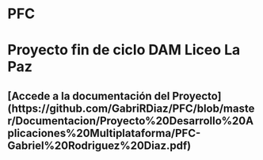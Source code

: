 # PFC
<h1>Proyecto fin de ciclo DAM Liceo La Paz</h1>
<h2> [Accede a la documentación del Proyecto](https://github.com/GabriRDiaz/PFC/blob/master/Documentacion/Proyecto%20Desarrollo%20Aplicaciones%20Multiplataforma/PFC-Gabriel%20Rodriguez%20Diaz.pdf)</h2>
